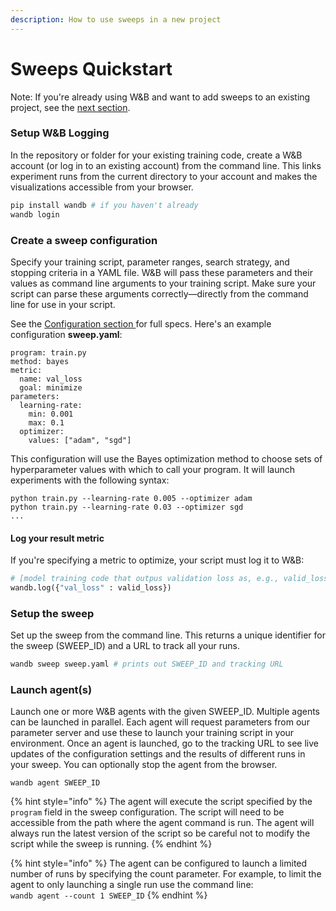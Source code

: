 ```yaml
---
description: How to use sweeps in a new project
---
```


# Sweeps Quickstart

Note: If you're already using W&B and want to add sweeps to an existing project, see the [next section](add-to-existing.md).

### Setup W&B Logging

In the repository or folder for your existing training code, create a W&B account \(or log in to an existing account\) from the command line. This links experiment runs from the current directory to your account and makes the visualizations accessible from your browser.

```python
pip install wandb # if you haven't already
wandb login
```

### Create a sweep configuration

Specify your training script, parameter ranges, search strategy, and stopping criteria in a YAML file. W&B will pass these parameters and their values as command line arguments to your training script. Make sure your script can parse these arguments correctly—directly from the command line for use in your script.

See the [Configuration section ](../configuration.md)for full specs. Here's an example configuration **sweep.yaml**:

```text
program: train.py
method: bayes
metric:
  name: val_loss
  goal: minimize
parameters:
  learning-rate:
    min: 0.001
    max: 0.1
  optimizer:
    values: ["adam", "sgd"]
```

This configuration will use the Bayes optimization method to choose sets of hyperparameter values with which to call your program. It will launch experiments with the following syntax:

```text
python train.py --learning-rate 0.005 --optimizer adam
python train.py --learning-rate 0.03 --optimizer sgd
...
```

#### Log your result metric

If you're specifying a metric to optimize, your script must log it to W&B:

```python
# [model training code that outpus validation loss as, e.g., valid_loss]
wandb.log({"val_loss" : valid_loss})
```

### Setup the sweep

Set up the sweep from the command line. This returns a unique identifier for the sweep \(SWEEP\_ID\) and a URL to track all your runs.

```python
wandb sweep sweep.yaml # prints out SWEEP_ID and tracking URL
```

### Launch agent\(s\)

Launch one or more W&B agents with the given SWEEP\_ID. Multiple agents can be launched in parallel. Each agent will request parameters from our parameter server and use these to launch your training script in your environment. Once an agent is launched, go to the tracking URL to see live updates of the configuration settings and the results of different runs in your sweep. You can optionally stop the agent from the browser.

```text
wandb agent SWEEP_ID
```

{% hint style="info" %}
The agent will execute the script specified by the `program` field in the sweep configuration.  The script will need to be accessible from the path where the agent command is run.  The agent will always run the latest version of the script so be careful not to modify the script while the sweep is running.
{% endhint %}

{% hint style="info" %}
The agent can be configured to launch a limited number of runs by specifying the count parameter.   For example, to limit the agent to only launching a single run use the command line:  
`wandb agent --count 1 SWEEP_ID`
{% endhint %}

